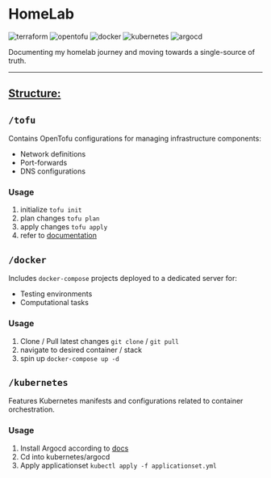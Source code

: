 # HomeLab
![terraform](https://img.shields.io/badge/Terraform-0F2733?&style=plasticc&logo=terraform&logoColor=844FBA) 
![opentofu](https://img.shields.io/badge/OpenTofu-0F2733?&style=plasticc&logo=opentofu&logoColor=F0CD13)
![docker](https://img.shields.io/badge/docker-1C63ED?&style=plastic&logo=docker&logoColor=white)
![kubernetes](https://img.shields.io/badge/kubernetes-326CE5?&style=plastic&logo=kubernetes&logoColor=white) 
![argocd](https://img.shields.io/badge/ArgoCD-0F2733?style=plastic&logo=Argo&logocolor=EF7B4D)

Documenting my homelab journey and moving towards a single-source of truth.

---

## <ins>Structure:</ins>

## `/tofu` 
Contains OpenTofu configurations for managing infrastructure components:

- Network definitions
- Port-forwards
- DNS configurations 

### Usage
1. initialize `tofu init`
2. plan changes `tofu plan`
3. apply changes `tofu apply`
4. refer to <a href="https://opentofu.org/docs/">documentation</a>

## `/docker`
Includes `docker-compose` projects deployed to a dedicated server for:

-   Testing environments
-   Computational tasks

### Usage
1. Clone / Pull latest changes `git clone` / `git pull`
2. navigate to desired container / stack
3. spin up `docker-compose up -d`

## `/kubernetes`
Features Kubernetes manifests and configurations related to container orchestration.

### Usage
1. Install Argocd according to <a href="https://argo-cd.readthedocs.io/en/stable/">docs</a>
2. Cd into kubernetes/argocd
3. Apply applicationset `kubectl apply -f applicationset.yml` 
